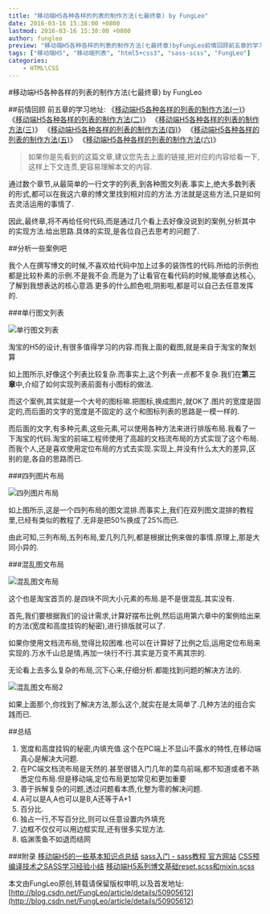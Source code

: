 ```yaml
---
title: "移动端H5各种各样的列表的制作方法(七最终章) by FungLeo"
date: 2016-03-16 15:38:00 +0800
lastmod: 2016-03-16 15:38:00 +0800
author: fungleo
preview: "移动端H5各种各样的列表的制作方法(七最终章)byFungLeo前情回顾前五章的学习地址:《移动端H5各种各样的列表的制作方法(一)》《移动端H5各种各样的列表的制作方法(二)》《移动端H5各种各样的列表的制作方法(三)》《移动端H5各种各样的列表的制作方法(四)》《移动端H5各种各样的列表的制作方法(五)》《移动端H5各种各样的列表的制作方法(六)》如果你是先看到"
tags: ["移动端H5", "移动端列表", "html5+css3", "sass-scss", "FungLeo"]
categories:
    - HTML\CSS
---
```


#移动端H5各种各样的列表的制作方法(七最终章) by FungLeo

##前情回顾
前五章的学习地址:
《[移动端H5各种各样的列表的制作方法(一)](http://blog.csdn.net/fungleo/article/details/50886680)》
《[移动端H5各种各样的列表的制作方法(二)](http://blog.csdn.net/FungLeo/article/details/50887529)》
《[移动端H5各种各样的列表的制作方法(三)](http://blog.csdn.net/FungLeo/article/details/50888014)》
《[移动端H5各种各样的列表的制作方法(四)](http://blog.csdn.net/fungleo/article/details/50894602)》
《[移动端H5各种各样的列表的制作方法(五)](http://blog.csdn.net/fungleo/article/details/50902689)》
《[移动端H5各种各样的列表的制作方法(六)](http://blog.csdn.net/FungLeo/article/details/50903374)》

>如果你是先看到的这篇文章,建议您先去上面的链接,把对应的内容给看一下,这样上下文连贯,更容易理解本文的内容.

通过数个章节,从最简单的一行文字的列表,到各种图文列表.事实上,绝大多数列表的形式,都可以在我这六章的博文里找到相对应的方法.方法就是这些方法,只是如何去灵活运用的事情了.

因此,最终章,将不再给任何代码,而是通过几个看上去好像没说到的案例,分析其中的实现方法.给出思路.具体的实现,是各位自己去思考的问题了.

##分析一些案例吧

我个人在撰写博文的时候,不喜欢给代码中加上过多的装饰性的代码.所给的示例也都是比较朴素的示例.不是我不会.而是为了让看官在看代码的时候,能够直达核心,了解到我想表达的核心意涵.更多的什么颜色啦,阴影啦,都是可以自己去任意发挥的.

###单行图文列表

![单行图文列表](http://ww3.sinaimg.cn/large/459e195ajw1f1yq4iwafvj20ci0gp77h.jpg)

淘宝的H5的设计,有很多值得学习的内容.而我上面的截图,就是来自于淘宝的聚划算

如上图所示,好像这个列表比较复杂.而事实上,这个列表一点都不复杂.我们在**第三章**中,介绍了如何实现列表前面有小图标的做法.

而这个案例,其实就是一个大号的图标嘛.把图标,换成图片,就OK了.图片的宽度是固定的,而后面的文字的宽度是不固定的.这个和图标列表的思路是一模一样的.

而后面的文字,有多种元素,这些元素,可以使用各种方法来进行排版布局.我看了一下淘宝的代码.淘宝的前端工程师使用了高超的文档流布局的方式实现了这个布局.而我个人,还是喜欢使用定位布局的方式去实现.实现上,并没有什么太大的差异,区别的是,各自的思路而已.

###四列图片布局

![四列图片布局](http://ww1.sinaimg.cn/large/459e195ajw1f1yqc7e0r0j20ch07d75m.jpg)

如上图所示,这是一个四列布局的图文混排.而事实上,我们在双列图文混排的教程里,已经有类似的教程了.无非是把50%换成了25%而已.

由此可知,三列布局,五列布局,爱几列几列,都是根据比例来做的事情.原理上,那是大同小异的.

###混乱图文布局

![混乱图文布局](http://ww2.sinaimg.cn/large/459e195ajw1f1yqgwpnooj20cu0a9q4r.jpg)

这个也是淘宝首页的.是四块不同大小元素的布局.是不是很混乱.其实没有.

首先,我们要根据我们的设计需求,计算好摆布比例,然后运用第六章中的案例给出来的方法(宽度和高度挂钩的秘密),进行排版就可以了.

如果你使用文档流布局,觉得比较困难.也可以在计算好了比例之后,运用定位布局来实现的.万水千山总是情,再加一块行不行.其实是万变不离其宗的.

无论看上去多么复杂的布局,沉下心来,仔细分析.都能找到问题的解决方法的.

![混乱图文布局2](http://ww3.sinaimg.cn/large/459e195ajw1f1yqlbqe7uj20cg0crgo5.jpg)

如果上面那个,你找到了解决方法,那么这个,就实在是太简单了.几种方法的组合实践而已.

##总结

1. 宽度和高度挂钩的秘密,内填充值.这个在PC端上不显山不露水的特性,在移动端真心是解决大问题.
2. 在PC端文档流布局是天然的.甚至很错入门几年的菜鸟前端,都不知道或者不熟悉定位布局.但是移动端,定位布局更加常见和更加重要
3. 善于拆解复杂的问题,透过问题看本质,化整为零的解决问题.
4. A可以是A,A也可以是B,A还等于A+1
5. 百分比.
6. 独占一行,不写百分比,则可以任意设置内外填充
7. 边框不仅仅可以用边框实现,还有很多实现方法.
8. 临渊羡鱼不如退而结网

###附录
[移动端H5的一些基本知识点总结](http://blog.csdn.net/fungleo/article/details/50811739)
[sass入门 - sass教程 官方网站](http://www.w3cplus.com/sassguide/)
[CSS预编译技术之SASS学习经验小结](http://blog.csdn.net/fungleo/article/details/50851192)
[移动端H5系列博文基础reset.scss和mixin.scss](http://blog.csdn.net/fungleo/article/details/50877720)

本文由FungLeo原创,转载请保留版权申明,以及首发地址: [http://blog.csdn.net/FungLeo/article/details/50905612](http://blog.csdn.net/FungLeo/article/details/50905612)
